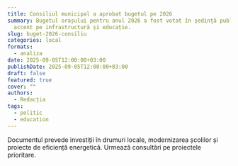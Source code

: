 ```yaml
---
title: Consiliul municipal a aprobat bugetul pe 2026
summary: Bugetul orașului pentru anul 2026 a fost votat în ședință publică;
  accent pe infrastructură și educație.
slug: buget-2026-consiliu
categories: local
formats:
  - analiza
date: 2025-09-05T12:00:00+03:00
publishDate: 2025-09-05T12:00:00+03:00
draft: false
featured: true
cover: ""
authors:
  - Redacția
tags:
  - politic
  - education
---
```


Documentul prevede investiții în drumuri locale, modernizarea școlilor și proiecte de eficiență energetică. Urmează consultări pe proiectele prioritare.
